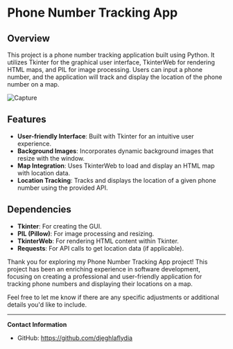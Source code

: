 # Phone Number Tracking App

## Overview
This project is a phone number tracking application built using Python. It utilizes Tkinter for the graphical user interface, TkinterWeb for rendering HTML maps, and PIL for image processing. Users can input a phone number, and the application will track and display the location of the phone number on a map.

![Capture](https://github.com/djeghlaflydia/Tracking_app/assets/163843966/bb6f0a89-1388-46ae-a3bc-608b77094f9b)

## Features
- **User-friendly Interface**: Built with Tkinter for an intuitive user experience.
- **Background Images**: Incorporates dynamic background images that resize with the window.
- **Map Integration**: Uses TkinterWeb to load and display an HTML map with location data.
- **Location Tracking**: Tracks and displays the location of a given phone number using the provided API.

## Dependencies
- **Tkinter**: For creating the GUI.
- **PIL (Pillow)**: For image processing and resizing.
- **TkinterWeb**: For rendering HTML content within Tkinter.
- **Requests**: For API calls to get location data (if applicable).


Thank you for exploring my Phone Number Tracking App project! This project has been an enriching experience in software development, focusing on creating a professional and user-friendly application for tracking phone numbers and displaying their locations on a map.

Feel free to let me know if there are any specific adjustments or additional details you'd like to include.

---

**Contact Information**
- GitHub: https://github.com/djeghlaflydia
